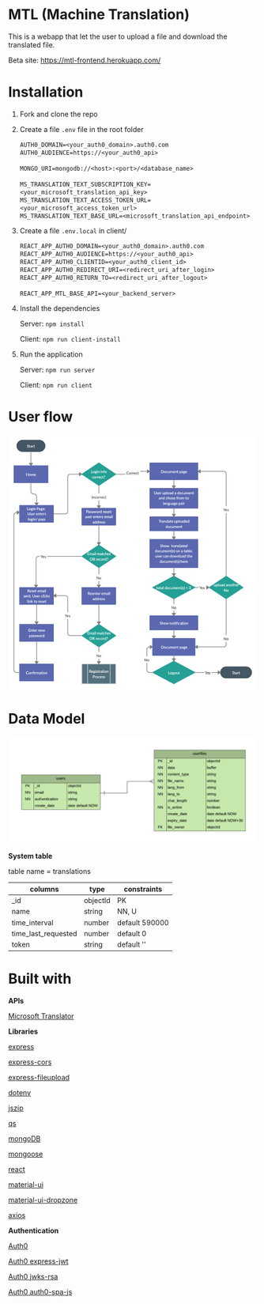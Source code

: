 # MTL (Machine Translation)

This is a webapp that let the user to upload a file and download the translated file.

Beta site: https://mtl-frontend.herokuapp.com/

# Installation

1.  Fork and clone the repo

2.  Create a file `.env` file in the root folder

    ```
    AUTH0_DOMAIN=<your_auth0_domain>.auth0.com
    AUTH0_AUDIENCE=https://<your_auth0_api>

    MONGO_URI=mongodb://<host>:<port>/<database_name>

    MS_TRANSLATION_TEXT_SUBSCRIPTION_KEY=<your_microsoft_translation_api_key>
    MS_TRANSLATION_TEXT_ACCESS_TOKEN_URL=<your_microsoft_access_token_url>
    MS_TRANSLATION_TEXT_BASE_URL=<microsoft_translation_api_endpoint>
    ```

3. Create a file `.env.local` in client/

    ```
    REACT_APP_AUTH0_DOMAIN=<your_auth0_domain>.auth0.com
    REACT_APP_AUTH0_AUDIENCE=https://<your_auth0_api>
    REACT_APP_AUTH0_CLIENTID=<your_auth0_client_id>
    REACT_APP_AUTH0_REDIRECT_URI=<redirect_uri_after_login>
    REACT_APP_AUTH0_RETURN_TO=<redirect_uri_after_logout>

    REACT_APP_MTL_BASE_API=<your_backend_server>
    ```

4.  Install the dependencies

    Server: `npm install`
    
    Client: `npm run client-install`

5.  Run the application

    Server: `npm run server`

    Client: `npm run client`

# User flow

![user_flow](./images/UserFlow.png)

# Data Model

![data_model](./images/ERD.png)

__System table__

table name = translations

| columns               | type     | constraints    | 
| --------------------- | -------- | -------------- | 
| _id                   | objectId | PK             | 
| name                  |   string | NN, U          | 
| time_interval         |   number | default 590000 | 
| time_last_requested   |   number | default 0      | 
| token                 |   string | default ''     | 

# Built with

__APIs__

[Microsoft Translator](https://www.microsoft.com/en-us/translator/)

__Libraries__

[express](https://expressjs.com/)

[express-cors](https://github.com/expressjs/cors)

[express-fileupload](https://github.com/richardgirges/express-fileupload)

[dotenv](https://github.com/motdotla/dotenv)

[jszip](https://stuk.github.io/jszip/)

[qs](https://github.com/ljharb/qs)

[mongoDB](https://www.mongodb.com/)

[mongoose](https://mongoosejs.com/)

[react](https://reactjs.org/)

[material-ui](https://material-ui.com/)

[material-ui-dropzone](https://github.com/Yuvaleros/material-ui-dropzone)

[axios](https://github.com/axios/axios)

__Authentication__

[Auth0](https://auth0.com/)

[Auth0 express-jwt](https://github.com/auth0/express-jwt)

[Auth0 jwks-rsa](https://github.com/auth0/node-jwks-rsa)

[Auth0 auth0-spa-js](https://github.com/auth0/auth0-spa-js)

